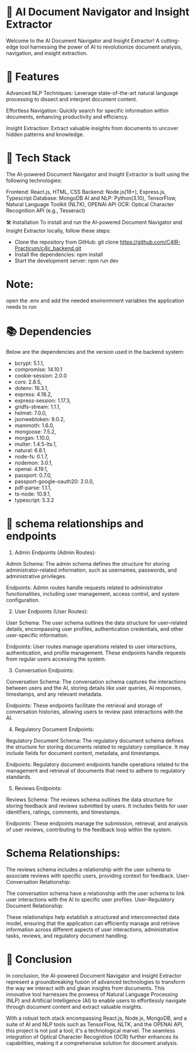 # 🚀 AI Document Navigator and Insight Extractor

Welcome to the AI Document Navigator and Insight Extractor! A cutting-edge tool harnessing the power of AI to revolutionize document analysis, navigation, and insight extraction.

# 🌟 Features

Advanced NLP Techniques: Leverage state-of-the-art natural language processing to dissect and interpret document content.

Effortless Navigation: Quickly search for specific information within documents, enhancing productivity and efficiency.

Insight Extraction: Extract valuable insights from documents to uncover hidden patterns and knowledge.

# 🔧 Tech Stack
The AI-powered Document Navigator and Insight Extractor is built using the following technologies:

Frontend: React.js, HTML, CSS
Backend: Node.js(18+), Express.js, Typescript
Database: MongoDB
AI and NLP: Python(3.10), TensorFlow, Natural Language Toolkit (NLTK), OPENAI API
OCR: Optical Character Recognition API (e.g., Tesseract)

🛠️ Installation
To install and run the AI-powered Document Navigator and Insight Extractor locally, follow these steps:

* Clone the repository from GitHub: git clone https://github.com/C4IR-Practicum/c4ir_backend.git
* Install the dependencies: npm install
* Start the development server: npm run dev

# Note:
open the .env and add the needed environmnent variables the application needs to run

# 📚 Dependencies

Below are the dependencies and the version used in the backend system:

* bcrypt: 5.1.1,
* compromise: 14.10.1
* cookie-session: 2.0.0
* cors: 2.8.5,
* dotenv: 16.3.1,
* express: 4.18.2,
* express-session: 1.17.3,
* gridfs-stream: 1.1.1,
* helmet: 7.0.0,
* jsonwebtoken: 9.0.2,
* mammoth: 1.6.0,
* mongoose: 7.5.2,
* morgan: 1.10.0,
* multer: 1.4.5-lts.1,
* natural: 6.8.1,
* node-fs: 0.1.7,
* nodemon: 3.0.1,
* openai: 4.19.1,
* passport: 0.7.0,
* passport-google-oauth20: 2.0.0,
* pdf-parse: 1.1.1,
* ts-node: 10.9.1,
* typescript: 5.3.2

# 🔄 schema relationships and endpoints

1. Admin Endpoints (Admin Routes):

Admin Schema:
The admin schema defines the structure for storing administrator-related information, such as usernames, passwords, and administrative privileges.

Endpoints:
Admin routes handle requests related to administrator functionalities, including user management, access control, and system configuration.

2. User Endpoints (User Routes):

User Schema:
The user schema outlines the data structure for user-related details, encompassing user profiles, authentication credentials, and other user-specific information.

Endpoints:
User routes manage operations related to user interactions, authentication, and profile management. These endpoints handle requests from regular users accessing the system.

3. Conversation Endpoints:

Conversation Schema:
The conversation schema captures the interactions between users and the AI, storing details like user queries, AI responses, timestamps, and any relevant metadata.

Endpoints:
These endpoints facilitate the retrieval and storage of conversation histories, allowing users to review past interactions with the AI.

4. Regulatory Document Endpoints:

Regulatory Document Schema:
The regulatory document schema defines the structure for storing documents related to regulatory compliance. It may include fields for document content, metadata, and timestamps.

Endpoints:
Regulatory document endpoints handle operations related to the management and retrieval of documents that need to adhere to regulatory standards.

5. Reviews Endpoints:
   
Reviews Schema:
The reviews schema outlines the data structure for storing feedback and reviews submitted by users. It includes fields for user identifiers, ratings, comments, and timestamps.

Endpoints:
These endpoints manage the submission, retrieval, and analysis of user reviews, contributing to the feedback loop within the system.

# Schema Relationships:


The reviews schema  includes a relationship with the user schema to associate reviews with specific users, providing context for feedback.
User-Conversation Relationship:

The conversation schema  have a relationship with the user schema to link user interactions with the AI to specific user profiles.
User-Regulatory Document Relationship:

These relationships help establish a structured and interconnected data model, ensuring that the application can efficiently manage and retrieve information across different aspects of user interactions, administrative tasks, reviews, and regulatory document handling.

# 🎉 Conclusion


In conclusion, the AI-powered Document Navigator and Insight Extractor represent a groundbreaking fusion of advanced technologies to transform the way we interact with and glean insights from documents. This innovative tool harnesses the prowess of Natural Language Processing (NLP) and Artificial Intelligence (AI) to enable users to effortlessly navigate through document content and extract valuable insights.

With a robust tech stack encompassing React.js, Node.js, MongoDB, and a suite of AI and NLP tools such as TensorFlow, NLTK, and the OPENAI API, this project is not just a tool; it's a technological marvel. The seamless integration of Optical Character Recognition (OCR) further enhances its capabilities, making it a comprehensive solution for document analysis.
